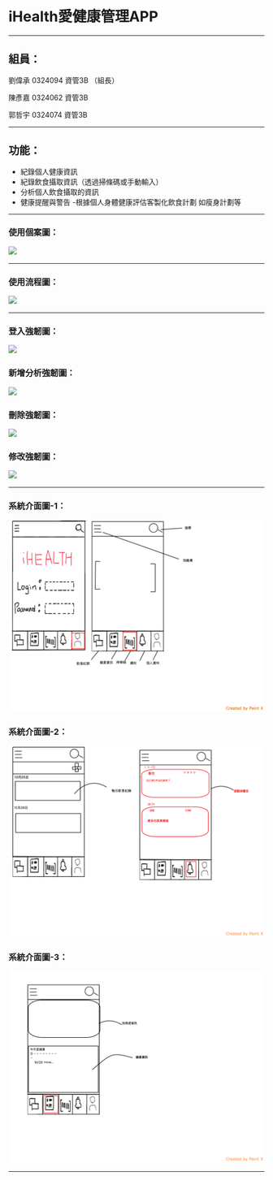 
# iHealth愛健康管理APP 



---


## 組員：

劉偉承 0324094 資管3B （組長）

陳彥嘉 0324062 資管3B

郭哲宇 0324074 資管3B



---




## 功能：


- 紀錄個人健康資訊
- 紀錄飲食攝取資訊（透過掃條碼或手動輸入）
- 分析個人飲食攝取的資訊
- 健康提醒與警告
-根據個人身體健康評估客製化飲食計劃 如瘦身計劃等



---



### 使用個案圖：

![](use_case.png)

---     
### 使用流程圖：
![](flowchat.png)

---
### 登入強韌圖：
![](login.png)
### 新增分析強韌圖：

![](insert.png)
### 刪除強韌圖：
![](delete.png)
### 修改強韌圖：
![](edit.png)


---

### 系統介面圖-1：


![系統示意圖](/p1.png)
### 系統介面圖-2：
![系統示意圖](/p2.png)
### 系統介面圖-3：
![系統示意圖](/p3.png)

---